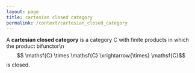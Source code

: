 ```yaml
---
layout: page
title: cartesian closed category
permalink: /context/cartesian_closed_category
---
```

A **cartesian closed category** is a category $\mathsf{C}$ with finite products in which the product bifunctor\n$$ \mathsf{C} \times \mathsf{C} \xrightarrow{\times} \mathsf{C}$$ is closed.

